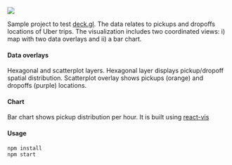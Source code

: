 

![](deckgl-thumb.gif)

Sample project to test [deck.gl](https://github.com/visgl/deck.gl). The data relates to pickups and dropoffs locations of Uber trips. The visualization includes two coordinated views: i) map with two data overlays and ii) a bar chart.


#### Data overlays
Hexagonal and scatterplot layers. Hexagonal layer displays pickup/dropoff spatial distribution. Scatterplot overlay shows pickups (orange) and dropoffs (purple) locations.

#### Chart
Bar chart shows pickup distribution per hour. It is built using [react-vis](http://uber.github.io/react-vis/)

#### Usage
```
npm install
npm start
```
